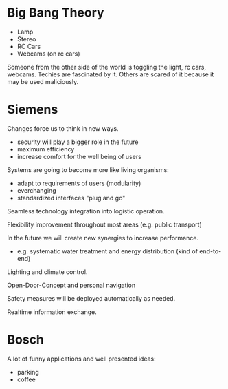 # Big Bang Theory
 - Lamp
 - Stereo
 - RC Cars
 - Webcams (on rc cars)

Someone from the other side of the world is toggling the light, rc cars, webcams. Techies are fascinated by it. Others are scared of it because it may be used
maliciously.

# Siemens
Changes force us to think in new ways. 

 - security will play a bigger role in the future
 - maximum efficiency
 - increase comfort for the well being of users

Systems are going to become more like living organisms:

 - adapt to requirements of users (modularity)
 - everchanging
 - standardized interfaces "plug and go"

Seamless technology integration into logistic operation.

Flexibility improvement throughout most areas (e.g. public transport)

In the future we will create new synergies to increase performance.

 - e.g. systematic water treatment and energy distribution (kind of end-to-end)

Lighting and climate control.

Open-Door-Concept and personal navigation

Safety measures will be deployed automatically as needed.

Realtime information exchange.

# Bosch

A lot of funny applications and well presented ideas:
 - parking
 - coffee